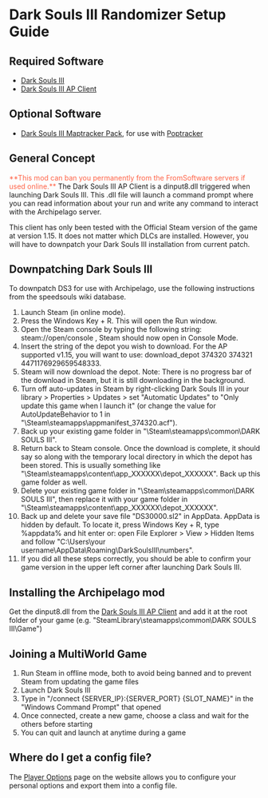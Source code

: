 # Dark Souls III Randomizer Setup Guide

## Required Software

- [Dark Souls III](https://store.steampowered.com/app/374320/DARK_SOULS_III/)
- [Dark Souls III AP Client](https://github.com/Marechal-L/Dark-Souls-III-Archipelago-client/releases)

## Optional Software

- [Dark Souls III Maptracker Pack](https://github.com/Br00ty/DS3_AP_Maptracker/releases/latest), for use with [Poptracker](https://github.com/black-sliver/PopTracker/releases)

## General Concept

<span style="color:tomato">
**This mod can ban you permanently from the FromSoftware servers if used online.** 
</span>
The Dark Souls III AP Client is a dinput8.dll triggered when launching Dark Souls III. This .dll file will launch a command 
prompt where you can read information about your run and write any command to interact with the Archipelago server.

This client has only been tested with the Official Steam version of the game at version 1.15. It does not matter which DLCs are installed. However, you will have to downpatch your Dark Souls III installation from current patch.

## Downpatching Dark Souls III

To downpatch DS3 for use with Archipelago, use the following instructions from the speedsouls wiki database. 

1. Launch Steam (in online mode).
2. Press the Windows Key + R. This will open the Run window.
3. Open the Steam console by typing the following string: steam://open/console , Steam should now open in Console Mode.
4. Insert the string of the depot you wish to download. For the AP supported v1.15, you will want to use: download_depot 374320 374321 4471176929659548333.
5. Steam will now download the depot. Note: There is no progress bar of the download in Steam, but it is still downloading in the background.
6. Turn off auto-updates in Steam by right-clicking Dark Souls III in your library > Properties > Updates > set "Automatic Updates" to "Only update this game when I launch it" (or change the value for AutoUpdateBehavior to 1 in "\Steam\steamapps\appmanifest_374320.acf").
7. Back up your existing game folder in "\Steam\steamapps\common\DARK SOULS III".
8. Return back to Steam console. Once the download is complete, it should say so along with the temporary local directory in which the depot has been stored. This is usually something like "\Steam\steamapps\content\app_XXXXXX\depot_XXXXXX". Back up this game folder as well.
9. Delete your existing game folder in "\Steam\steamapps\common\DARK SOULS III", then replace it with your game folder in "\Steam\steamapps\content\app_XXXXXX\depot_XXXXXX".
10. Back up and delete your save file "DS30000.sl2" in AppData. AppData is hidden by default. To locate it, press Windows Key + R, type %appdata% and hit enter or: open File Explorer > View > Hidden Items and follow "C:\Users\your username\AppData\Roaming\DarkSoulsIII\numbers".
11. If you did all these steps correctly, you should be able to confirm your game version in the upper left corner after launching Dark Souls III.


## Installing the Archipelago mod

Get the dinput8.dll from the [Dark Souls III AP Client](https://github.com/Marechal-L/Dark-Souls-III-Archipelago-client/releases) and 
add it at the root folder of your game (e.g. "SteamLibrary\steamapps\common\DARK SOULS III\Game")

## Joining a MultiWorld Game

1. Run Steam in offline mode, both to avoid being banned and to prevent Steam from updating the game files
2. Launch Dark Souls III
3. Type in "/connect {SERVER_IP}:{SERVER_PORT} {SLOT_NAME}" in the "Windows Command Prompt" that opened
4. Once connected, create a new game, choose a class and wait for the others before starting
5. You can quit and launch at anytime during a game

## Where do I get a config file?

The [Player Options](/games/Dark%20Souls%20III/player-options) page on the website allows you to
configure your personal options and export them into a config file.

